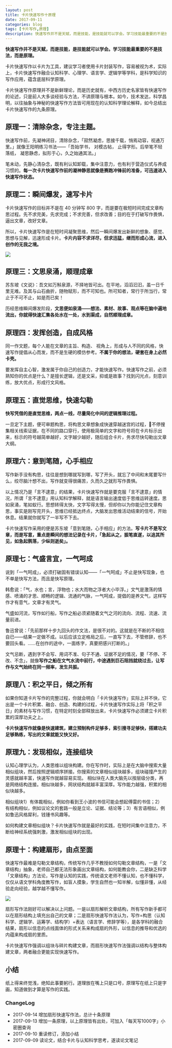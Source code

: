 ```yaml
---
layout: post
title: 卡片快速写作十原理
date: 2017-09-11
categories: blog
tags: [卡片写作,原理]
description: 快速写作并不是天赋，而是技能，是技能就可以学会。学习技能最重要的不是技法，而是原理。
---
```


**快速写作并不是天赋，而是技能，是技能就可以学会。学习技能最重要的不是技法，而是原理。**

卡片快速写作以卡片为工具，建议学习者使用卡片封装写作，容易被视为术，实际上，卡片快速写作融合认知科学、心理学、语言学、逻辑学等学科，是科学知识的写作应用，蕴含底层科学原理。

卡片快速写作原理并不是新鲜理论，而是历史就有，中西方历史名家皆有快速写作的论述，只是前人大多谈经验与方法，不讲原理与根本。如今，技术发达，科学昌明，以往抽象与神秘的快速写作方法皆可用现在的认知科学理论解释，如今总结出卡片快速写作的九条原理。

## 原理一：清除杂念，专注主题。

快速写作前，先凝神闭目，清除杂念，「寂然凝虑，思接千载，悄焉动容，视通万里。」就像王阳明练习书法——「吾始学书， 对模古帖， 止得字形。后举笔不轻落纸， 凝思静虑，拟形于心，久之始通其法。」

笔未动，先静心清杂念，既有利认知卸载，集中注意力，也有利于营造仪式与养成习惯的。**每一次卡片快速写作前的凝神静思就像是赛跑冲锋前的准备，可迅速进入快速写作状态。**

## 原理二：瞬间爆发，速写卡片

卡片快速写作的目标并不是在 40 分钟写 800 字，而是要在极短时间完成文章构思过程。先不求完美，先求完成；不求完善，但求改善；目的在于打破写作畏惧，逼出文章，改好文章。

所以，卡片快速写作是在短时间凝聚思维，然后一瞬间爆发出新鲜的想象、感觉、思想与见解，迅速形成卡片。**卡片内容不求详尽，但求迅猛，继而形成心流，进入创作的无我之境。**

![](http://openmindclub.qiniudn.com/omt/PrinciplesQuickWriting01.jpg)


## 原理三：文思泉涌，顺理成章

苏东坡《文说》：吾文如万斛泉源，不择地皆可出。在平地，滔滔汩汩，虽一日千里无难。及其与山石曲折，随物赋形，而不可知也。所可知者，常行于所当行，常止于不可不止，如是而已矣！

历经思维瞬间爆发阶段，**文思便如泉涌——想法、素材、故事、观点等在脑中遍地流出，你就得快速汇集各处水在一处，水到渠成，自然顺理成章。**

## 原理四：发挥创造，自成风格

同一作文题，每个人能在文章的主旨、构造、 视角上，形成与人不同的风格，快速写作提倡从心而发，而不是生硬的模仿参考。**不属于你的想法，硬套在身上必然卡壳。**

要发挥自主心智，激发属于你自己的创造力，才能快速写作。快速写作之前，必须熟知你的优点是什么？是擅长逻辑，还是文采，抑或是故事？找到闪光点，刻意训练，放大优点，形成行文风格。

## 原理五：直觉思维，快速勾勒

**快写凭借的是直觉思维，两点一线，尽量简化中间的逻辑推理过程。**

一旦定下主题，便可审题构思，将构思文章想象成快速穿越迷宫的过程，不停搜集相关线索证据，在不同的路口穿行，使用极简单的文字和符号将在卡片标示出来，标示的符号越简单越好，文字越少越好，随后组合卡片，务求尽快勾勒出文章大纲。

## 原理六：意到笔随，心手相应

写作新手没有构思，往往是想到哪就写到哪，写了开头，就忘了中间和末尾要写什么，绞尽脑汁想不出，写作就变得很痛苦，久而久之就形写作畏惧。

以上情况乃是「言不逮意」的结果，卡片快速写作就是要克服「言不逮意」的情况，所谓「言不逮意」用认知科学解释，就是语言输出速度低于思维运转速度。思如泉涌，笔如蚁行。思想转得太快，文字写得太慢，但却你以为你能记住文章构思，事实是刚写完开头，思维已经抵达终点，大脑发出思维活动结束的信号，开始休息。结果就你就写了一半写不下去。

卡片快速写作采用的便是苏东坡「意到笔随，心手相应」的方法。**写卡片不是写文章，而是写意，重点是瞬间的想法记录在卡片，「急起从之，振笔直遂，以追其所见，如急起鹘落，少纵则逝矣」。**

## 原理七：气盛言宜，一气呵成

说到「一气呵成」，必须打破固有错误认知——「一气呵成」不止是快写现象，也不单是快写方法，而且是快写原理。

韩愈说：「气，水也；言，浮物也；水大而物之浮者大小毕浮。」文气是激荡的情感、喷涌的才思、顺畅的逻辑、流通的气脉，一气呵成，提倡的是养文气，这样写作才有意气，文章才有灵气。

气盛如河流，写作如行船，写作之船必须紧随着文气之河的流向、流程、流速、流量前进。

鲁迅曾说：「先前那样十步九回头的作文法，是很不对的。这就是在不断的不相信自已——结果一定做不成。以后应该立定格局之后，一直写下去，不管修辞，也不要回头看。……在创作的途中，一面练字，真要把感兴打断的。」

文气忌断，遇到字不会写、用词不准、句子不通、证据不足的情况，要「不停、不改、不念」，就像**写作之船在文气水流中前行，中途遇到巨石阻挡就绕过去，让写作与文气始终在同一频率，发生共振。**

## 原理八：积之平日，倾之所有

如果你知道卡片写作的完整过程，你就会明白「卡片快速写作」实际上并不快，它出是一个卡片积累、融合、创造、构建的过程，卡片快速写作实际上将「积之平日」的素材与写作习惯，在特定时刻全部释放出来，卡片快速写作必须建立卡片积累的深厚功夫之上。

**卡片快速写作就像是快速建筑，建立预制构件足够多，索引搜寻足够快，搭建功夫足够熟练，写出的文章就能又快又好。**

## 原理九：发现相似，连接组块


认知心理学认为，人类思维以组块构建。你在写作时，实际上是在大脑中搜索大量相似组块，然后按照逻辑顺序拼接。你搜索的文章相似组块越多，组块碰撞产生的灵感就越丰富，快速写作就越容易实现。
相似块在人类大脑先以按层级分类，再是网络结构连接。相似块越多，网状结构就越丰富深厚。写作能力越强，积累的相似块越多。

相似组块1）有体裁相似，例如你看到王小波的书信可能会想起傅雷的书信；2）有结构相似，例如议论文的套路一般是立论、证据、结论等；3）有言语相似，例如鲁迅风格犀利，钱锺书风趣等。

如何构建文章相似组块？卡片快速写作就是最好的实践，在短时间集中注意力，不断给神经系统强刺激，激发相似组块的出现。

## 原理十：构建扇形，由点至面

快速写作最难是勾勒文章结构，传统写作几乎不教授如何勾勒文章结构，一是「文章结构」抽象，老师自己都无法形象画出文章结构，如何能教会你，二是缺乏科学「文章结构」方法论，写作是认知的实践，传统语文老师不懂认知，也不懂科学，仅仅从语文学科角度教写作，如盲人摸象，学生自然也一知半解，似懂非懂，从经验走向经验，越学越不懂写作。

![](http://openmindclub.qiniudn.com/omt/PrinciplesQuickWriting02.jpg)

扇形写作法刚好可以解决以上问题。一是以扇形解析文章结构，所有写作新手都可以在扇形结构上填充出自己的文章；二是扇形快速写作法认为，写作=构思（认知科学、逻辑学、运筹学、结构学）+表达（语言学、修辞学等），是各学科的融合结果，扇形以信息的点线面体的形式关系来构成扇的外形，以信息的推导和优选的内蕴来构成扇的里质。

卡片快速写作强调以组块与碎片构建文章，而扇形快速写作法强调以结构与整体构建文章，两者融合更能实现快速写作。


## 小结

纸上得来终觉浅，绝知此事要躬行。道理放在嘴上只是口号，原理写在纸上只是字画，知道做到才算是写作的实践。

### ChangeLog


- 2017-09-14 增加扇形快速写作法，总计十条原理
- 2017-09-13 增加一条原理，以上原理皆有出处，可加入「每天写1000字」小密圈查询
- 2017-09-10 重读修订，添加小结
- 2017-09-09 读论文，结合卡片与认知科学思考，遂读论文笔记

